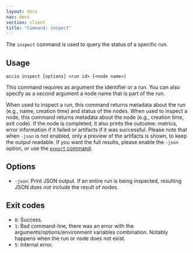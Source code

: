 ```yaml
---
layout: docs
nav: docs
section: client
title: "Command: inspect"
---
```


The `inspect` command is used to query the status of a specific run.

## Usage
```
accio inspect [options] <run id> [<node name>]
```

This command requires as argument the identifier or a run.
You can also specify as a second argument a node name that is part of the run.

When used to inspect a run, this command returns metadata about the run (e.g., name, creation time) and status of the nodes.
When used to inspect a node, this command returns metadata about the node (e.g., creation time, exit code).
If the node is completed, it also prints the outcome: metrics, error information if it failed or artifacts if it was successful.
Please note that when `-json` is not enabled, only a preview of the artifacts is shown, to keep the output readable.
If you want the full results, please enable the `-json` option, or use the [`export` command](export-command.md).

## Options
* `-json`: Print JSON output. If an entire run is being inspected, resulting JSON does *not* include the result of nodes.

## Exit codes
* `0`: Success.
* `1`: Bad command-line, there was an error with the arguments/options/environment variables combination.
Notably happens when the run or node does not exist.
* `5`: Internal error.
